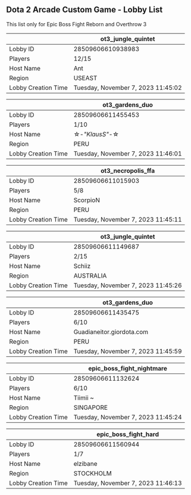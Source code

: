 ## Dota 2 Arcade Custom Game - Lobby List

This list only for Epic Boss Fight Reborn and Overthrow 3

|  | ot3_jungle_quintet |
| ------ | ------ |
| Lobby ID | 28509606610938983 |
| Players | 12/15 |
| Host Name | Ant |
| Region | USEAST |
| Lobby Creation Time | Tuesday, November 7, 2023 11:45:02 |


|  | ot3_gardens_duo |
| ------ | ------ |
| Lobby ID | 28509606611455453 |
| Players | 1/10 |
| Host Name | ☆-_"KlausS"_-☆ |
| Region | PERU |
| Lobby Creation Time | Tuesday, November 7, 2023 11:46:01 |


|  | ot3_necropolis_ffa |
| ------ | ------ |
| Lobby ID | 28509606611015903 |
| Players | 5/8 |
| Host Name | ScorpioN |
| Region | PERU |
| Lobby Creation Time | Tuesday, November 7, 2023 11:45:11 |


|  | ot3_jungle_quintet |
| ------ | ------ |
| Lobby ID | 28509606611149687 |
| Players | 2/15 |
| Host Name | Schiiz |
| Region | AUSTRALIA |
| Lobby Creation Time | Tuesday, November 7, 2023 11:45:26 |


|  | ot3_gardens_duo |
| ------ | ------ |
| Lobby ID | 28509606611435475 |
| Players | 6/10 |
| Host Name | Guadianeitor.giordota.com |
| Region | PERU |
| Lobby Creation Time | Tuesday, November 7, 2023 11:45:59 |


|  | epic_boss_fight_nightmare |
| ------ | ------ |
| Lobby ID | 28509606611132624 |
| Players | 6/10 |
| Host Name | Tiimii ~ |
| Region | SINGAPORE |
| Lobby Creation Time | Tuesday, November 7, 2023 11:45:24 |


|  | epic_boss_fight_hard |
| ------ | ------ |
| Lobby ID | 28509606611560944 |
| Players | 1/7 |
| Host Name | elzibane |
| Region | STOCKHOLM |
| Lobby Creation Time | Tuesday, November 7, 2023 11:46:13 |


